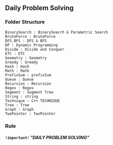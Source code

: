 ## Daily Problem Solving

### Folder Structure

```wiki
BinarySearch : BinarySeacrh & Parametric Search
BruteForce : BruteForce
DFS_BFS : DFS & BFS
DP : Dynamic Programming
Divide : Divide and Conquer
ETC : ETC
Geometry : Geometry
Greedy : Greedy
Hash : Hash
Math : Math
PrefixSum : prefixSum
Queue : Queue
Recursion : Recursion
Regex : Regex
Segment : Segment Tree
String : string
Technique : C++ TECHNIQUE
Tree : Tree
Graph : Graph
TwoPointer : TwoPointer
```

### Rule

##### `!important!` "DAILY PROBLEM SOLVING"